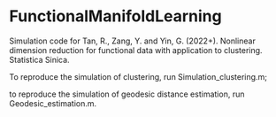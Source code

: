 # FunctionalManifoldLearning

Simulation code for Tan, R., Zang, Y. and Yin, G. (2022+). Nonlinear dimension reduction for functional data with application to clustering. Statistica Sinica. 

To reproduce the simulation of clustering, run Simulation_clustering.m;

to reproduce the simulation of geodesic distance estimation, run Geodesic_estimation.m.
